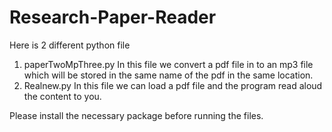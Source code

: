 # Research-Paper-Reader

Here is 2 different python file
1. paperTwoMpThree.py
    In this file we convert a pdf file in to an mp3 file which will be stored in the same name of the pdf in the same location.
2. Realnew.py
    In this file we can load a pdf file and the program read aloud the content to you.
    
Please install the necessary package before running the files.
